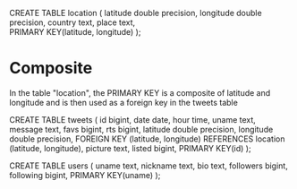 
CREATE TABLE location (
    latitude double precision,
    longitude double precision,
    country text,
    place text,    
    PRIMARY KEY(latitude, longitude)
);

# Composite
In the table "location", the PRIMARY KEY is a composite of latitude and longitude and is then used as a foreign key in the tweets table


CREATE TABLE tweets (
    id bigint,
    date date,
    hour time,
    uname text,
    message text,
    favs bigint,
    rts bigint,
    latitude double precision,
    longitude double precision,
    FOREIGN KEY (latitude, longitude) REFERENCES location (latitude, longitude),
    picture text,
    listed bigint,
    PRIMARY KEY(id)
);

CREATE TABLE users (
    uname text,
    nickname text,
    bio text,
    followers bigint,
    following bigint,
    PRIMARY KEY(uname)
);
